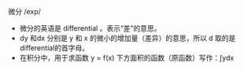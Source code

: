 微分/exp/- 微分的英语是 differential 。表示“差”的意思。- dy 和dx 分别是 y 和 x 的微小的增加量（差异）的意思，所以 d 取的是differential的首字母。- 在积分中，用于求函数 y = f(x) 下方面积的函数（原函数）写作：∫ydx